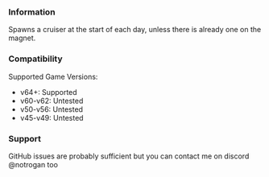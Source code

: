 ### Information
Spawns a cruiser at the start of each day, unless there is already one on the magnet.

### Compatibility

Supported Game Versions:
 - v64+: Supported
 - v60-v62: Untested
 - v50-v56: Untested
 - v45-v49: Untested

### Support
GitHub issues are probably sufficient but you can contact me on discord @notrogan too
